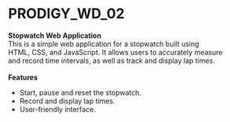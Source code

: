 # PRODIGY_WD_02
<b>Stopwatch Web Application</b>
<br>
This is a simple web application for a stopwatch built using<br>
HTML, CSS, and JavaScript. It allows users to accurately measure<br>
and record time intervals, as well as track and display lap times.
<br><br>
<b>Features</b>
<ul>
  <li>Start, pause and reset the stopwatch.</li>
  <li>Record and display lap times.</li>
  <li>User-friendly interface.</li>
</ul>
